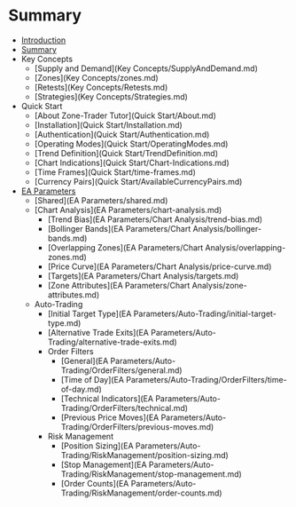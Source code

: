 # Summary

* [Introduction](Introduction.md)
* [Summary](README.md)
* Key Concepts
  * [Supply and Demand](Key Concepts/SupplyAndDemand.md)
  * [Zones](Key Concepts/zones.md)
  * [Retests](Key Concepts/Retests.md)
  * [Strategies](Key Concepts/Strategies.md)
* Quick Start
  * [About Zone-Trader Tutor](Quick Start/About.md)
  * [Installation](Quick Start/Installation.md)
  * [Authentication](Quick Start/Authentication.md)
  * [Operating Modes](Quick Start/OperatingModes.md)
  * [Trend Definition](Quick Start/TrendDefinition.md)
  * [Chart Indications](Quick Start/Chart-Indications.md)
  * [Time Frames](Quick Start/time-frames.md)
  * [Currency Pairs](Quick Start/AvailableCurrencyPairs.md)
* [EA Parameters](ea-parameters.md)
  * [Shared](EA Parameters/shared.md)
  * [Chart Analysis](EA Parameters/chart-analysis.md)
    * [Trend Bias](EA Parameters/Chart Analysis/trend-bias.md)
    * [Bollinger Bands](EA Parameters/Chart Analysis/bollinger-bands.md)
    * [Overlapping Zones](EA Parameters/Chart Analysis/overlapping-zones.md)
    * [Price Curve](EA Parameters/Chart Analysis/price-curve.md)
    * [Targets](EA Parameters/Chart Analysis/targets.md)
    * [Zone Attributes](EA Parameters/Chart Analysis/zone-attributes.md)
  * Auto-Trading
    * [Initial Target Type](EA Parameters/Auto-Trading/initial-target-type.md)
    * [Alternative Trade Exits](EA Parameters/Auto-Trading/alternative-trade-exits.md)
    * Order Filters
      * [General](EA Parameters/Auto-Trading/OrderFilters/general.md)
      * [Time of Day](EA Parameters/Auto-Trading/OrderFilters/time-of-day.md)
      * [Technical Indicators](EA Parameters/Auto-Trading/OrderFilters/technical.md)
      * [Previous Price Moves](EA Parameters/Auto-Trading/OrderFilters/previous-moves.md)
    * Risk Management
      * [Position Sizing](EA Parameters/Auto-Trading/RiskManagement/position-sizing.md)
      * [Stop Management](EA Parameters/Auto-Trading/RiskManagement/stop-management.md)
      * [Order Counts](EA Parameters/Auto-Trading/RiskManagement/order-counts.md)

